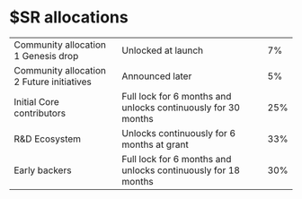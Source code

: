 # $SR allocations

||||
|---|---|---|
| Community allocation 1 Genesis drop | Unlocked at launch | 7% |
| Community allocation 2 Future initiatives | Announced later | 5% |
| Initial Core contributors | Full lock for 6 months and unlocks continuously for 30 months | 25% |
| R&D Ecosystem | Unlocks continuously for 6 months at grant | 33% |
| Early backers | Full lock for 6 months and unlocks continuously for 18 months | 30% |
